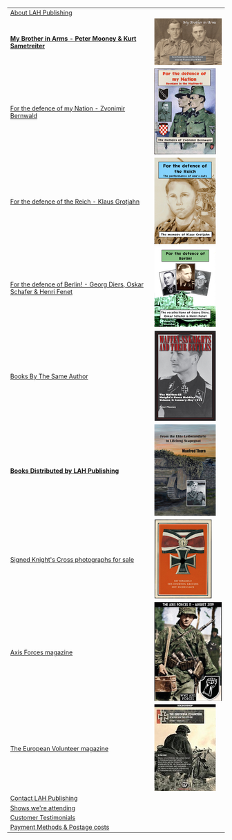 <nav>
    <table id="frontNav">
        <tr>
            <td colspan="2"><a href="./about.html">About LAH Publishing</a></td>
        </tr>  
        <tr>
            <td><a href="./My_Brother_in_Arms_2019.html"><b>My Brother in Arms - Peter Mooney & Kurt Sametreiter</b></a></td>
            <td><img src="./assets/BIA 2019 cover graphic.png"/></td>
        </tr>
        <tr>
            <td><a href="./nation_detail.html">For the defence of my Nation - Zvonimir Bernwald</a></td>
            <td><img src="./assets/Nation cover graphic.png"/></td>
        </tr>
        <tr>
            <td><a href="./reich_detail.html">For the defence of the Reich - Klaus Grotjahn</a></td>
            <td><img src="./assets/Reich cover graphic.png"/></td>
        </tr>
        <tr>
            <td><a href="./berlin_detail.html">For the defence of Berlin! - Georg Diers, Oskar Schafer & Henri Fenet</a></td>
            <td><img src="./assets/Berlin cover graphic.png"/></td>
        </tr>
        <tr>
            <td><a href="./books.html">Books By The Same Author</a></td>
            <td><img src="./assets/Waffen-SS Knights V4 cover graphic.png"/></td>
        </tr>
        <tr>
            <td><a href="./published.html"><b>Books Distributed by LAH Publishing</b></a></td>
            <td><img src="./assets/Elite cover graphic.png"/></td>
        </tr>
        <tr>
            <td><a href="https://www.lahphotographs.com">Signed Knight's Cross photographs for sale</a></td>
            <td><img src="./assets/Oakleaves.jpg"/></td>
        </tr>
        <tr>
            <td><a href="./axisforces.html">Axis Forces magazine</a></td>
            <td><img src="./assets/AF mag No11.jpg"/></td>
        </tr>
        <tr>
            <td><a href="./europeanvolunteer.html">The European Volunteer magazine</a></td>
            <td><img src="./assets/TEV mag No1.jpg"/></td>
        </tr>
        <tr>
            <td colspan="2"><a href="./contact.html">Contact LAH Publishing</a></td>
        </tr>
        <tr>
            <td colspan="2"><a href="./shows.html">Shows we're attending </a></td>
        </tr>
        <tr>
            <td colspan="2"><a href="./testimonials.html">Customer Testimonials</a></td>
        </tr>
        <tr>
            <td colspan="2"><a href="./payment&postage.html">Payment Methods &amp; Postage costs </a></td>
        </tr>
    </table>
</nav>
